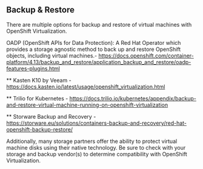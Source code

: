## Backup & Restore

There are multiple options for backup and restore of virtual machines with OpenShift Virtualization.

OADP (OpenShift APIs for Data Protection): A Red Hat Operator which provides a storage agnostic method to back up and restore OpenShift objects, including virtual machines.- https://docs.openshift.com/container-platform/4.13/backup_and_restore/application_backup_and_restore/oadp-features-plugins.html

** Kasten K10 by Veeam - https://docs.kasten.io/latest/usage/openshift_virtualization.html

** Trilio for Kubernetes - https://docs.trilio.io/kubernetes/appendix/backup-and-restore-virtual-machine-running-on-openshift-virtualization

** Storware Backup and Recovery - https://storware.eu/solutions/containers-backup-and-recovery/red-hat-openshift-backup-restore/

Additionally, many storage partners offer the ability to protect virtual machine disks using their native technology. Be sure to check with your storage and backup vendor(s) to determine compatibility with OpenShift Virtualization.
